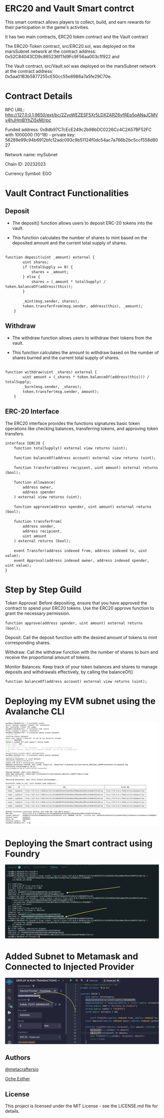 # ERC20 and Vault Smart contrct


This smart contract allows players to collect, build, and earn rewards for their participation in the game's activities.

It has two main contracts, ERC20 token contract and the Vault contract

The ERC20-Token contract, src/ERC20.sol, was deployed on the marsSubnet network at the contract address: 0x52C84043CD9c865236f11d9Fc9F56aa003c1f922 and

The Vault contract, src/Vault.sol was deployed on the marsSubnet network at the contract address: 0x5aa01B3b5877255cE50cc55e8986a7a5fe29C70e.

# Contract Details


RPC URL:          http://127.0.0.1:9650/ext/bc/2ZvoWEZESF5Xr5LDXZARZ6yfREp5oANaJCMVy4hJHmBYhZi5xM/rpc

Funded address:   0x8db97C7cEcE249c2b98bDC0226Cc4C2A57BF52FC with 1000000 (10^18) - 
private key: 56289e99c94b6912bfc12adc093c9b51124f0dc54ac7a766b2bc5ccf558d8027

Network name:     mySubnet

Chain ID:         20232023

Currency Symbol:  EGO

# Vault Contract Functionalities

## Deposit

- The deposit() function allows users to deposit ERC-20 tokens into the vault.

- This function calculates the number of shares to mint based on the deposited amount and the current total supply of shares.

```dotnetcli

function deposit(uint _amount) external {
        uint shares;
        if (totalSupply == 0) {
            shares = _amount;
        } else {
            shares = (_amount * totalSupply) / token.balanceOf(address(this));
        }

        _mint(msg.sender, shares);
        token.transferFrom(msg.sender, address(this), _amount);
    }

```
## Withdraw

- The withdraw function allows users to withdraw their tokens from the vault.

- This function calculates the amount to withdraw based on the number of shares burned and the current total supply of shares.

```dotnetcli

function withdraw(uint _shares) external {
        uint amount = (_shares * token.balanceOf(address(this))) / totalSupply;
        _burn(msg.sender, _shares);
        token.transfer(msg.sender, amount);
    }
```

## ERC-20 Interface

The ERC20 interface provides the functions signatures basic token operations like checking balances, transferring tokens, and approving token transfers.

```
interface IERC20 {
    function totalSupply() external view returns (uint);

    function balanceOf(address account) external view returns (uint);

    function transfer(address recipient, uint amount) external returns (bool);

    function allowance(
        address owner,
        address spender
    ) external view returns (uint);

    function approve(address spender, uint amount) external returns (bool);

    function transferFrom(
        address sender,
        address recipient,
        uint amount
    ) external returns (bool);

    event Transfer(address indexed from, address indexed to, uint value);
    event Approval(address indexed owner, address indexed spender, uint value);
}
```
# Step by Step Guild


Token Approval: Before depositing, ensure that you have approved the contract to spend your ERC20 tokens. Use the ERC20 approve function to grant the necessary permission.

`function approve(address spender, uint amount) external returns (bool);`

 Deposit: Call the deposit function with the desired amount of tokens to mint corresponding shares.

 Withdraw: Call the withdraw function with the number of shares to burn and receive the proportional amount of tokens.

Monitor Balances: Keep track of your token balances and shares to manage deposits and withdrawals effectively, by calling the balanceOf()

    function balanceOf(address account) external view returns (uint);

# Deploying my EVM subnet using the Avalanche CLI

![Alt text](yelloww.png)

# Deploying the Smart contract using Foundry

![Alt text](yellow.png)

# Added Subnet to Metamask and Connected to Injected Provider

![Alt text](<Screen Shot 2023-11-24 at 2.04.07 PM.png>)


## Authors
[@metacraftersio]()

[Oche Esther](https://twitter.com/Estheroche1)

## License

This project is licensed under the MIT License - see the LICENSE.md file for details.
